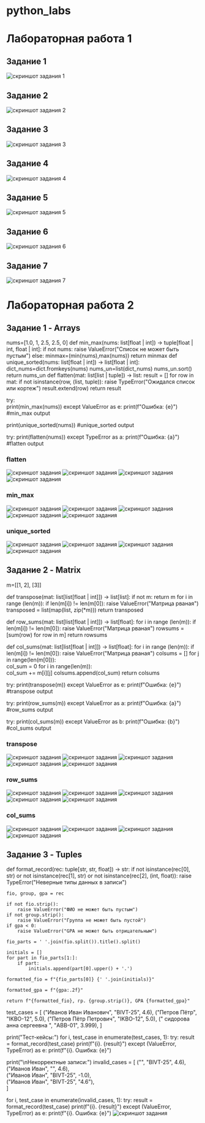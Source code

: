 # python_labs

# Лабораторная работа 1
## Задание 1
![скриншот задания 1](images/lab01/img01.png)
## Задание 2
![скриншот задания 2](images/lab01/img02.png)
## Задание 3
![скриншот задания 3](images/lab01/img03.png)
## Задание 4
![скриншот задания 4](images/lab01/img04.png)
## Задание 5
![скриншот задания 5](images/lab01/img05.png)
## Задание 6
![скриншот задания 6](images/lab01/img06.png)
## Задание 7
![скриншот задания 7](images/lab01/img07.png)
# Лабораторная работа 2
## Задание 1 - Arrays
nums=[1.0, 1, 2.5, 2.5, 0]
def min_max(nums: list[float | int]) -> tuple[float | int, float | int]:
    if not nums:
        raise ValueError("Список не может быть пустым")
    else:
        minmax=(min(nums),max(nums))
        return minmax
def unique_sorted(nums: list[float | int]) -> list[float | int]:
    dict_nums=dict.fromkeys(nums)
    nums_un=list(dict_nums)
    nums_un.sort()
    return nums_un
def flatten(mat: list[list | tuple]) -> list:
    result = []
    for row in mat:
        if not isinstance(row, (list, tuple)):
            raise TypeError("Ожидался список или кортеж")
        result.extend(row)
    return result 

try:      
    print(min_max(nums))
except ValueError as e:
    print(f"Ошибка: {e}") #min_max output

print(unique_sorted(nums)) #unique_sorted output

try:
    print(flatten(nums))
except TypeError as a:
    print(f"Ошибка: {a}") #flatten output
### flatten
![скриншот задания](images\lab02\arrays\flatten\arrays_flatten1.png)
![скриншот задания](images\lab02\arrays\flatten\arrays_flatten2.png)
![скриншот задания](images\lab02\arrays\flatten\arrays_flatten3.png)
![скриншот задания](images\lab02\arrays\flatten\arrays_flatten4.png)
### min_max
![скриншот задания](images\lab02\arrays\min_max\arrays_min_max1.png)
![скриншот задания](images\lab02\arrays\min_max\arrays_min_max2.png)
![скриншот задания](images\lab02\arrays\min_max\arrays_min_max3.png)
![скриншот задания](images\lab02\arrays\min_max\arrays_min_max4.png)
![скриншот задания](images\lab02\arrays\min_max\arrays_min_max5.png)
### unique_sorted
![скриншот задания](images\lab02\arrays\unique_sorted\arrays_unique_sorted1.png)
![скриншот задания](images\lab02\arrays\unique_sorted\arrays_unique_sorted2.png)
![скриншот задания](images\lab02\arrays\unique_sorted\arrays_unique_sorted3.png)
![скриншот задания](images\lab02\arrays\unique_sorted\arrays_unique_sorted4.png)
## Задание 2 - Matrix
m=[[1, 2], [3]]

def transpose(mat: list[list[float | int]]) -> list[list]:
    if not m:
        return m
    for i in range (len(m)):
        if len(m[i]) != len(m[0]):
            raise ValueError("Матрица рваная")
    transposed = list(map(list, zip(*m)))
    return transposed


def row_sums(mat: list[list[float | int]]) -> list[float]:
    for i in range (len(m)):
        if len(m[i]) != len(m[0]):
            raise ValueError("Матрица рваная")
    rowsums = [sum(row) for row in m]
    return rowsums


def col_sums(mat: list[list[float | int]]) -> list[float]:
    for i in range (len(m)):
        if len(m[i]) != len(m[0]):
            raise ValueError("Матрица рваная")
    colsums = []
    for j in range(len(m[0])):  
        col_sum = 0
        for i in range(len(m)):  
            col_sum += m[i][j]
        colsums.append(col_sum)
    return colsums
            
try:
    print(transpose(m))
except ValueError as e:
    print(f"Ошибка: {e}") #transpose output

try:
    print(row_sums(m))
except ValueError as a:
    print(f"Ошибка: {a}") #row_sums output

try:
    print(col_sums(m))
except ValueError as b:
    print(f"Ошибка: {b}") #col_sums output
### transpose
![скриншот задания](images\lab02\matrix\transpose\matrix_transpose1.png)
![скриншот задания](images\lab02\matrix\transpose\matrix_transpose2.png)
![скриншот задания](images\lab02\matrix\transpose\matrix_transpose3.png)
![скриншот задания](images\lab02\matrix\transpose\matrix_transpose4.png)
![скриншот задания](images\lab02\matrix\transpose\matrix_transpose5.png)
### row_sums
![скриншот задания](images\lab02\matrix\row_sums\matrix_row_sums1.png)
![скриншот задания](images\lab02\matrix\row_sums\matrix_row_sums2.png)
![скриншот задания](images\lab02\matrix\row_sums\matrix_row_sums3.png)
![скриншот задания](images\lab02\matrix\row_sums\matrix_row_sums4.png)
![скриншот задания](images\lab02\matrix\row_sums\matrix_row_sums5.png)
### col_sums
![скриншот задания](images\lab02\matrix\col_sums\matrix_col_sums1.png)
![скриншот задания](images\lab02\matrix\col_sums\matrix_col_sums2.png)
![скриншот задания](images\lab02\matrix\col_sums\matrix_col_sums3.png)
![скриншот задания](images\lab02\matrix\col_sums\matrix_col_sums4.png)
## Задание 3 - Tuples
def format_record(rec: tuple[str, str, float]) -> str:
    if not isinstance(rec[0], str) or not isinstance(rec[1], str) or not isinstance(rec[2], (int, float)):
        raise TypeError("Неверные типы данных в записи")
    
    fio, group, gpa = rec
    
    if not fio.strip():
        raise ValueError("ФИО не может быть пустым")
    if not group.strip():
        raise ValueError("Группа не может быть пустой")
    if gpa < 0:
        raise ValueError("GPA не может быть отрицательным")
    
    fio_parts = ' '.join(fio.split()).title().split()
    
    initials = []
    for part in fio_parts[1:]:  
        if part:  
            initials.append(part[0].upper() + '.')
    
    formatted_fio = f"{fio_parts[0]} {' '.join(initials)}"
    
    formatted_gpa = f"{gpa:.2f}"
    
    return f"{formatted_fio}, гр. {group.strip()}, GPA {formatted_gpa}"

test_cases = [
    ("Иванов Иван Иванович", "BIVT-25", 4.6),
    ("Петров Пётр", "IKBO-12", 5.0),
    ("Петров Пётр Петрович", "IKBO-12", 5.0),
    ("  сидорова  анна   сергеевна ", "ABB-01", 3.999),
]

print("Тест-кейсы:")
for i, test_case in enumerate(test_cases, 1):
    try:
        result = format_record(test_case)
        print(f"{i}. {result}")
    except (ValueError, TypeError) as e:
        print(f"{i}. Ошибка: {e}")

print("\nНекорректные записи:")
invalid_cases = [
    ("", "BIVT-25", 4.6),  
    ("Иванов Иван", "", 4.6),  
    ("Иванов Иван", "BIVT-25", -1.0),  
    ("Иванов Иван", "BIVT-25", "4.6"),  
]

for i, test_case in enumerate(invalid_cases, 1):
    try:
        result = format_record(test_case)
        print(f"{i}. {result}")
    except (ValueError, TypeError) as e:
        print(f"{i}. Ошибка: {e}")
![скриншот задания](images\lab02\tuples\tuples.png)

